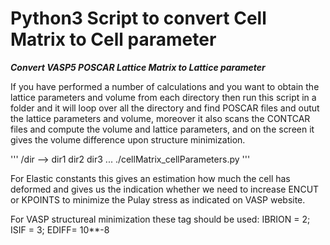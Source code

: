 # Python3 Script to convert Cell Matrix to Cell parameter
**_Convert VASP5 POSCAR Lattice Matrix to Lattice parameter_**

If you have performed a number of calculations and you want to obtain the lattice parameters and volume from each directory then run this script in a folder and it will loop over all the directory and find POSCAR files and outut the lattice parameters and volume, moreover it also scans the CONTCAR files and compute the volume and lattice parameters, and on the screen it gives the volume difference upon structure minimization. 

'''
/dir -->
dir1
dir2
dir3
...
./cellMatrix_cellParameters.py
'''

For Elastic constants this gives an estimation how much the cell has deformed and gives us the indication whether we need to increase ENCUT or KPOINTS to minimize the Pulay stress as indicated on VASP website.

 For VASP structureal minimization these tag should be used:
IBRION = 2; ISIF = 3; EDIFF= 10**-8



